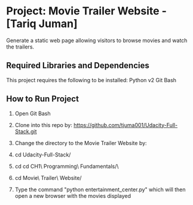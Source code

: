 Project: Movie Trailer Website  - [Tariq Juman]
================================
Generate a static web page allowing visitors to browse movies and watch the trailers.

Required Libraries and Dependencies
-----------------------------------
This project requires the following to be installed:
Python v2
Git Bash


How to Run Project
------------------
1. Open Git Bash
2. Clone into this repo by: https://github.com/tjuma001/Udacity-Full-Stack.git
3. Change the directory to the Movie Trailer Website by:
 1. cd Udacity-Full-Stack/
 2. cd cd CH1\ Programming\ Fundamentals/\
 3. cd Movie\ Trailer\ Website/
  
4. Type the command "python entertainment_center.py" which will then open a new browser with the movies displayed
